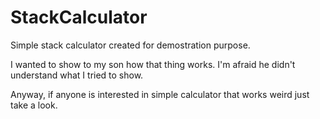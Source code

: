 # StackCalculator

Simple stack calculator created for demostration purpose.

I wanted to show to my son how that thing works. I'm afraid he didn't understand what I tried to show.

Anyway, if anyone is interested in simple calculator that works weird just take a look.
